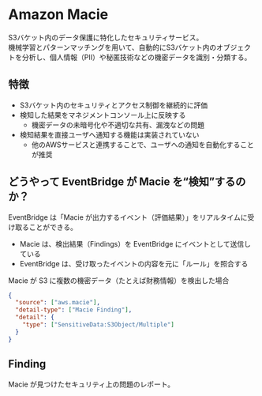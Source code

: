 # Amazon Macie
S3バケット内のデータ保護に特化したセキュリティサービス。  
機械学習とパターンマッチングを用いて、自動的にS3バケット内のオブジェクトを分析し、個人情報（PII）や秘匿技術などの機密データを識別・分類する。

## 特徴
* S3バケット内のセキュリティとアクセス制御を継続的に評価
* 検知した結果をマネジメントコンソール上に反映する
  * 機密データの未暗号化や不適切な共有、漏洩などの問題
* 検知結果を直接ユーザへ通知する機能は実装されていない
  * 他のAWSサービスと連携することで、ユーザへの通知を自動化することが推奨

## どうやって EventBridge が Macie を“検知”するのか？
EventBridge は「Macie が出力するイベント（評価結果）」をリアルタイムに受け取ることができる。

* Macie は、検出結果（Findings）を EventBridge にイベントとして送信している
* EventBridge は、受け取ったイベントの内容を元に「ルール」を照合する

Macie が S3 に複数の機密データ（たとえば財務情報）を検出した場合
```json
{
  "source": ["aws.macie"],
  "detail-type": ["Macie Finding"],
  "detail": {
    "type": ["SensitiveData:S3Object/Multiple"]
  }
}
```

## Finding
Macie が見つけたセキュリティ上の問題のレポート。
